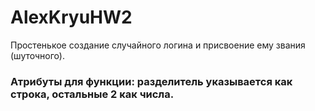 # AlexKryuHW2

Простенькое создание случайного логина и присвоение ему звания (шуточного).

### Атрибуты для функции: разделитель указывается как строка, остальные 2 как числа.
